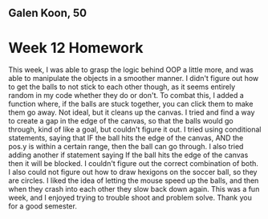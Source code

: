 ## Galen Koon, 50

# Week 12 Homework

This week, I was able to grasp the logic behind OOP a little more, and was able to manipulate the objects in a smoother manner. I didn't figure out how to get the balls to not stick to each other though, as it seems entirely random in my code whether they do or don't. To combat this, I added a function where, if the balls are stuck together, you can click them to make them go away. Not ideal, but it cleans up the canvas. I tried and find a way to create a gap in the edge of the canvas, so that the balls would go through, kind of like a goal, but couldn't figure it out. I tried using conditional statements, saying that IF the ball hits the edge of the canvas, AND the pos.y is within a certain range, then the ball can go through. I also tried adding another if statement saying If the ball hits the edge of the canvas then it will be blocked. I couldn't figure out the correct combination of both. I also could not figure out how to draw hexigons on the soccer ball, so they are circles. I liked the idea of letting the mouse speed up the balls, and then when they crash into each other they slow back down again. This was a fun week, and I enjoyed trying to trouble shoot and problem solve. Thank you for a good semester. 

